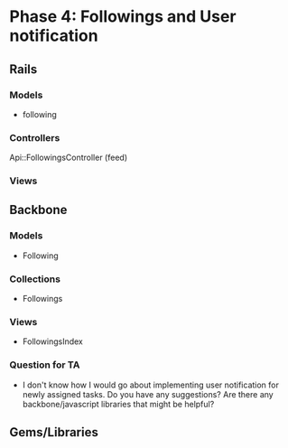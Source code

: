 # Phase 4: Followings and User notification

## Rails
### Models
* following

### Controllers
Api::FollowingsController (feed)

### Views


## Backbone
### Models
* Following

### Collections
* Followings

### Views
* FollowingsIndex

### Question for TA
* I don't know how I would go about implementing user notification for newly
assigned tasks. Do you have any suggestions? Are there any backbone/javascript
libraries that might be helpful?


## Gems/Libraries
